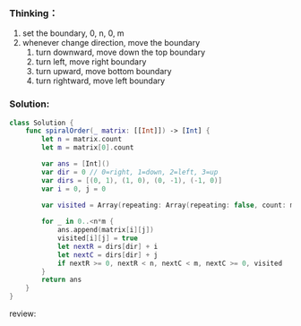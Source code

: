 ### Thinking：
1. set the boundary, 0, n, 0, m
2. whenever change direction, move the boundary
	1. turn downward, move down the top boundary
	2. turn left, move right boundary
	3. turn upward, move bottom boundary
	4. turn rightward, move left boundary

### Solution:

```swift
class Solution {
    func spiralOrder(_ matrix: [[Int]]) -> [Int] {
        let n = matrix.count
        let m = matrix[0].count

		var ans = [Int]()
		var dir = 0 // 0=right, 1=down, 2=left, 3=up
		var dirs = [(0, 1), (1, 0), (0, -1), (-1, 0)]
		var i = 0, j = 0

		var visited = Array(repeating: Array(repeating: false, count: m), count: n)
		
		for _ in 0..<n*m {
			ans.append(matrix[i][j])
			visited[i][j] = true
			let nextR = dirs[dir] + i
			let nextC = dirs[dir] + j
			if nextR >= 0, nextR < n, nextC < m, nextC >= 0, visited
		}
		return ans
    }
}
```

review: